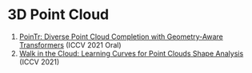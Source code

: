 # 3D Point Cloud
1. [PoinTr: Diverse Point Cloud Completion with Geometry-Aware Transformers](https://arxiv.org/abs/2108.08839) (ICCV 2021 Oral)
2. [Walk in the Cloud: Learning Curves for Point Clouds Shape Analysis](https://arxiv.org/abs/2105.01288) (ICCV 2021)
